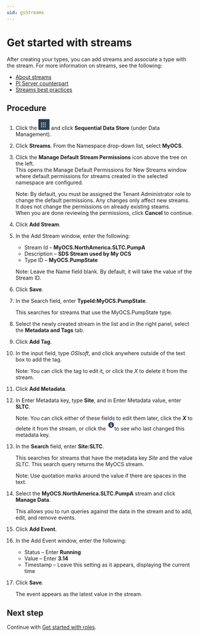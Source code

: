```yaml
---
uid: gsStreams
---
```


# Get started with streams

After creating your types, you can add streams and associate a type with the stream. For more information on streams, see the following:

- [About streams](xref:ccStreams)
- [PI Server counterpart](xref:ccStreams#streams-pi-server)
- [Streams best practices](xref:bpStreams)

## Procedure

1. Click the ![Menu icon](images\menu-icon.png) and click **Sequential Data Store** (under Data Management).

1. Click **Streams**. From the Namespace drop-down list, select **MyOCS**.

1. Click the **Manage Default Stream Permissions** icon above the tree on the left.  
    This opens the Manage Default Permissions for New Streams window where default permissions for streams created in the selected namespace are configured. 
   
    Note: By default, you must be assigned the Tenant Administrator role to change the default permissions. Any changes only affect new streams. It does not change the permissions on already existing steams.   
    When you are done reviewing the permissions, click **Cancel** to continue.
   
1. Click **Add Stream**.

1. In the Add Stream window, enter the following:

   - Stream Id &ndash; **MyOCS.NorthAmerica.SLTC.PumpA**
   - Description &ndash; **SDS Stream used by My OCS**
   - Type ID &ndash; **MyOCS.PumpState**

    Note: Leave the Name field blank. By default, it will take the value of the Stream ID.

1. Click **Save**.

1. In the Search field, enter **TypeId:MyOCS.PumpState**.

    This searches for streams that use the MyOCS.PumpState type. 

1. Select the newly created stream in the list and in the right panel, select the **Metadata and Tags** tab.

1. Click **Add Tag**.

1. In the input field, type *OSIsoft*, and click anywhere outside of the text box to add the tag. 

    Note: You can click the tag to edit it, or click the *X* to delete it from the stream.

1. Click **Add Metadata**.

1. In Enter Metadata key, type **Site**, and in Enter Metadata value, enter **SLTC**. 

    Note: You can click either of these fields to edit them later, click the ***X*** to delete it from the stream, or click the ![Info icon](images/Info.png)to see who last changed this metadata key.

1. In the **Search** field, enter **Site:SLTC**. 

    This searches for streams that have the metadata key *Site* and the value *SLTC*. This search query returns the MyOCS stream. 
   
    Note: Use quotation marks around the value if there are spaces in the text.
    
1. Select the **MyOCS.NorthAmerica.SLTC.PumpA** stream and click **Manage Data**. 

    This allows you to run queries against the data in the stream and to add, edit, and remove events.

1. Click **Add Event**.

1. In the Add Event window, enter the following: 

   - Status &ndash; Enter **Running**
   - Value &ndash; Enter **3.14**
   - Timestamp &ndash; Leave this setting as it appears, displaying the current time

1. Click **Save**. 

    The event appears as the latest value in the stream.

## Next step

Continue with [Get started with roles](xref:gsRoles).